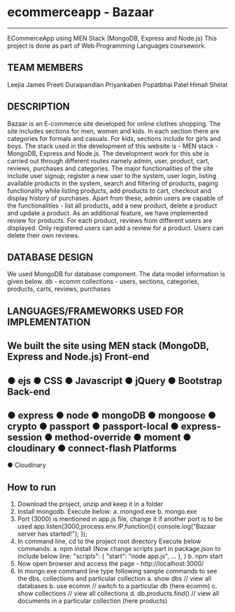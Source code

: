 # ecommerceapp - Bazaar
------------------------
ECommerceApp using MEN Stack (MongoDB, Express and Node.js)
This project is done as part of Web Programming Languages coursework.

TEAM MEMBERS
-------------
Leejia James
Preeti Duraipandian
Priyankaben Popatbhai Patel
Himali Shelat

DESCRIPTION
------------
Bazaar is an E-commerce site developed for online clothes shopping. The site includes sections for men, women and kids. In each section there are categories for formals and casuals. For kids, sections include for girls and boys. The stack used in the development of this website is - MEN stack - MongoDB, Express and Node.js. The development work for this site is carried out through different routes namely admin, user, product, cart, reviews, purchases and categories. The major functionalities of the site include user signup; register a new user to the system, user login, listing available products in the system, search and filtering of products, paging functionality while listing products, add products to cart, checkout and display history of purchases. Apart from these, admin users are capable of the functionalities - list all products, add a new product, delete a product and update a product. As an additional feature, we have implemented review for products. For each product, reviews from different users are displayed. Only registered users can add a review for a product. Users can delete their own reviews.

DATABASE DESIGN
----------------
We used MongoDB for database component. The data model information is given below.
db - ecomm
collections - users, sections, categories, products, carts, reviews, purchases

LANGUAGES/FRAMEWORKS USED FOR IMPLEMENTATION
----------------------------------------------
We built the site using MEN stack (MongoDB, Express and Node.js)
Front-end
----------
● ejs
● CSS
● Javascript
● jQuery
● Bootstrap
Back-end
---------
● express
● node
● mongoDB
● mongoose
● crypto
● passport
● passport-local
● express-session
● method-override
● moment
● cloudinary
● connect-flash
Platforms
----------
● Cloudinary

How to run
-----------
1.	Download the project, unzip and keep it in a folder
2.	Install mongodb. Execute below:
	   a.	mongod.exe
	   b.	mongo.exe
3.  Port (3000) is mentioned in app.js file, change it if another port is to be used
	app.listen(3000,process.env.IP,function(){
	   console.log("Bazaar server has started!"); 
	});
4.	In command line, cd to the project root directory
	Execute below commands:
	a.	npm install 
		(Now change scripts part in package.json to include below line:
		  "scripts": {
		    "start": "node app.js",
		    ...
		  },
		)
	b.	npm start
5.	Now open browser and access the page - http://localhost:3000/
6.	In mongo.exe command line type following sample commands to see the dbs, collections and particular collection
	a.	show dbs // view all databases
	b.	use ecomm // switch to a particular db (here ecomm)
	c.	show collections // view all collections
	d.	db.products.find() // view all documents in a particular collection (here products)
  
  
